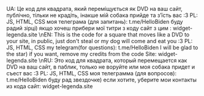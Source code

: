 UA: Це код для квадрата, який переміщується як DVD на ваш сайт, публічно, тільки не крадіть, інакше мій собака прийде та з’їсть вас :3 PL: JS, HTML, CSS моя телеграма (для запитань): t.me/HelloBiden буду радий зірці) якщо хочеш прибери мої титри з коду
сайт з цим : widget-legenda.site
\nEN: This is the code for a square that moves like a DVD to your site, in public, just don't steal or my dog ​​will come and eat you :3 PL: JS, HTML, CSS my telegram(for questions): t.me/HelloBiden I will be glad to the star) if you want, remove my credits from the code
Site: widget-legenda.site
\nRU: Это код для квадрата, который перемещается как DVD на ваш сайт, в паблик, только не воруйте или моя собака придет и съест вас :3 PL: JS, HTML, CSS моя телеграмма (для вопросов): t.me/HelloBiden буду рад звездочке) если хотите, уберите мои контакты из кода
сайт: widget-legenda.site
